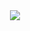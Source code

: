 <div align="center">
  <img src="https://i.pinimg.com/originals/e9/b0/b7/e9b0b7cf7c68c596b090f14167ba2bd8.gif" />
</div>
